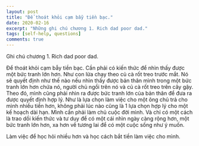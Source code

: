 ```yaml
---
layout: post
title: "Để thoát khỏi cạm bẫy tiền bạc."
date: 2020-02-16
excerpt: "Những ghi chú chương 1. Rich dad poor dad."
tags: [self-help, questions]
comments: true
---
```


Ghi chú chương 1. Rich dad poor dad.

Để thoát khỏi cạm bẫy tiền bạc.
Cần phải có kiến thức để nhìn thấy được một bức tranh lớn hơn.
Như con lừa chạy theo củ cà rốt treo trước mắt. Nó sẽ quyết định như thế nào nếu nhìn thấy được bản thân mình trong một bức tranh lớn hơn chứa nó, người chủ ngồi trên nó và củ cà rốt treo trên cây gậy.
Theo đó, mình cũng phải nhìn ra được bức tranh lớn của bản thân để đưa ra được quyết định hợp lý. Như là lựa chọn làm việc cho một ông chủ trả cho mình nhiều tiền hơn, không phải lúc nào cũng là 1 lựa chọn hợp lý cho một  kế hoạch dài hạn. Mình cần phải làm chủ cuộc đời mình.
Và chỉ có một cách là trao dồi kiến thức và tư duy để có một cái nhìn ngày càng rộng hơn, một bức tranh lớn hơn, xa hơn về tương lai để có một cuộc sống như ý muốn. 

Làm việc để học hỏi nhiều hơn và học cách bắt tiền làm việc cho mình.
